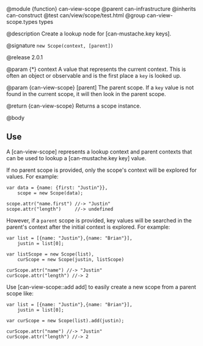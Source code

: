 @module {function} can-view-scope
@parent can-infrastructure
@inherits can-construct
@test can/view/scope/test.html
@group can-view-scope.types types

@description Create a lookup node for [can-mustache.key keys].

@signature `new Scope(context, [parent])`

@release 2.0.1


@param {*} context A value that represents the 
current context. This is often an object or observable and is the first
place a `key` is looked up.

@param {can-view-scope} [parent] The parent scope. If a `key` value
is not found in the current scope, it will then look in the parent
scope.

@return {can-view-scope} Returns a scope instance.

@body

## Use

A [can-view-scope] represents a lookup context and parent contexts
that can be used to lookup a [can-mustache.key key] value.

If no parent scope is provided, only the scope's context will be 
explored for values.  For example:

    var data = {name: {first: "Justin"}},
    	scope = new Scope(data);
    
    scope.attr("name.first") //-> "Justin"
    scope.attr("length")     //-> undefined

However, if a `parent` scope is provided, key values will be
searched in the parent's context after the initial context is explored.  For example:

    var list = [{name: "Justin"},{name: "Brian"}],
    	justin = list[0];
    	
    var listScope = new Scope(list),
    	curScope = new Scope(justin, listScope)
    
    curScope.attr("name") //-> "Justin"
    curScope.attr("length") //-> 2

Use [can-view-scope::add add] to easily create a new scope from a parent scope like:


    var list = [{name: "Justin"},{name: "Brian"}],
    	justin = list[0];
    	
    var curScope = new Scope(list).add(justin);
    
    curScope.attr("name") //-> "Justin"
    curScope.attr("length") //-> 2
